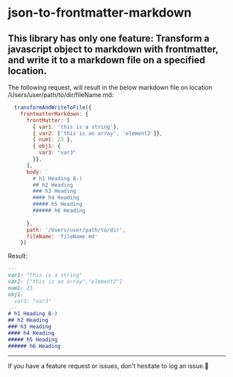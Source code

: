 # json-to-frontmatter-markdown

This library has only one feature:
Transform a javascript object to markdown with frontmatter, and write it to a markdown file on a specified location.
-----

The following request, will result in the below markdown file on location /Users/user/path/to/dir/fileName.md:
```javascript
  transformAndWriteToFile({
    frontmatterMarkdown: {
      frontMatter: [
        { var1: 'this is a string'},
        { var2: ['this is an array', 'element2']},
        { num1: 23 },
        { obj1: {
          var3: "var3"
        }},
      ],
      body: `
        # h1 Heading 8-)
        ## h2 Heading
        ### h3 Heading
        #### h4 Heading
        ##### h5 Heading
        ###### h6 Heading
        `
      },
      path: '/Users/user/path/to/dir',
      fileName: 'fileName.md'
    })
```  

Result:
```markdown
---
var1: "this is a string"
var2: ["this is an array","element2"]
num1: 23
obj1:
  var3: "var3"
---
# h1 Heading 8-)
## h2 Heading
### h3 Heading
#### h4 Heading
##### h5 Heading
###### h6 Heading
```

----
If you have a feature request or issues, don't hesitate to log an issue.🙏
